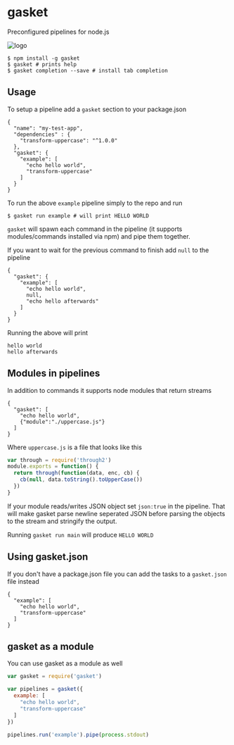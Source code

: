 # gasket

Preconfigured pipelines for node.js

![logo](https://raw.githubusercontent.com/datproject/gasket/master/gasket.png)

```
$ npm install -g gasket
$ gasket # prints help
$ gasket completion --save # install tab completion
```

## Usage

To setup a pipeline add a `gasket` section to your package.json

```
{
  "name": "my-test-app",
  "dependencies" : {
    "transform-uppercase": "^1.0.0"
  },
  "gasket": {
    "example": [
      "echo hello world",
      "transform-uppercase"
    ]
  }
}
```

To run the above `example` pipeline simply to the repo and run

```
$ gasket run example # will print HELLO WORLD
```

`gasket` will spawn each command in the pipeline (it supports modules/commands installed via npm)
and pipe them together.

If you want to wait for the previous command to finish add `null` to the pipeline

```
{
  "gasket": {
    "example": [
      "echo hello world",
      null,
      "echo hello afterwards"
    ]
  }
}
```

Running the above will print

```
hello world
hello afterwards
```

## Modules in pipelines

In addition to commands it supports node modules that return streams

```
{
  "gasket": [
    "echo hello world",
    {"module":"./uppercase.js"}
  ]
}
```

Where `uppercase.js` is a file that looks like this

``` js
var through = require('through2')
module.exports = function() {
  return through(function(data, enc, cb) {
    cb(null, data.toString().toUpperCase())
  })
}
```

If your module reads/writes JSON object set `json:true` in the pipeline.
That will make gasket parse newline seperated JSON before parsing the objects to the stream
and stringify the output.

Running `gasket run main` will produce `HELLO WORLD`

## Using gasket.json

If you don't have a package.json file you can add the tasks to a `gasket.json` file instead

```
{
  "example": [
    "echo hello world",
    "transform-uppercase"
  ]
}
```

## gasket as a module

You can use gasket as a module as well

``` js
var gasket = require('gasket')

var pipelines = gasket({
  example: [
    "echo hello world",
    "transform-uppercase"
  ]
})

pipelines.run('example').pipe(process.stdout)
```
